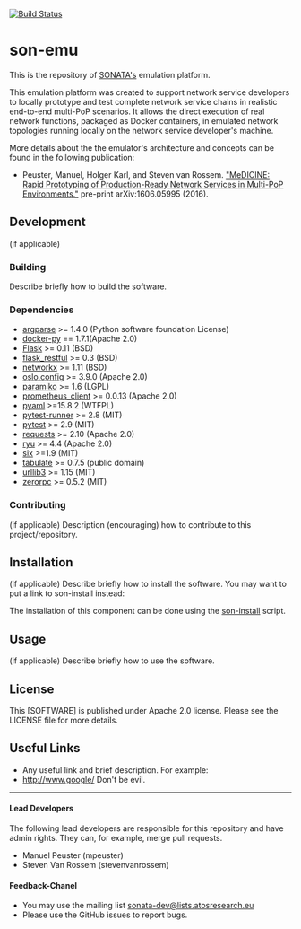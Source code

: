 [![Build Status](http://jenkins.sonata-nfv.eu/buildStatus/icon?job=son-emu)](http://jenkins.sonata-nfv.eu/job/son-emu)

# son-emu
This is the repository of [SONATA's](http://sonata-nfv.eu) emulation platform.

This emulation platform was created to support network  service developers to locally prototype and test complete network service chains in realistic end-to-end multi-PoP scenarios. It allows the direct execution of real network functions, packaged as Docker containers, in emulated network topologies running locally on the network service developer's machine.

More details about the the emulator's architecture and concepts can be found in the following publication:

* Peuster, Manuel, Holger Karl, and Steven van Rossem. ["MeDICINE: Rapid Prototyping of Production-Ready Network Services in Multi-PoP Environments."](http://arxiv.org/abs/1606.05995) pre-print arXiv:1606.05995 (2016).

## Development
(if applicable)

### Building
Describe briefly how to build the software.

### Dependencies

* [argparse](https://pypi.python.org/pypi/argparse) >= 1.4.0 (Python software foundation License)
* [docker-py](https://pypi.python.org/pypi/docker-py) == 1.7.1(Apache 2.0)
* [Flask](https://pypi.python.org/pypi/Flask) >= 0.11 (BSD)
* [flask_restful](https://pypi.python.org/pypi/Flask-RESTful) >= 0.3 (BSD)
* [networkx](https://pypi.python.org/pypi/networkx/) >= 1.11  (BSD)
* [oslo.config](http://docs.openstack.org/developer/oslo.config/) >= 3.9.0  (Apache 2.0)
* [paramiko](https://pypi.python.org/pypi/paramiko/1.16.0) >= 1.6 (LGPL)
* [prometheus_client](https://pypi.python.org/pypi/prometheus_client) >= 0.0.13 (Apache 2.0)
* [pyaml](https://pypi.python.org/pypi/pyaml) >=15.8.2 (WTFPL)
* [pytest-runner](https://pypi.python.org/pypi/pytest-runner) >= 2.8 (MIT)
* [pytest](https://pypi.python.org/pypi/pytest) >= 2.9 (MIT)
* [requests](https://pypi.python.org/pypi/requests) >= 2.10 (Apache 2.0)
* [ryu](https://pypi.python.org/pypi/ryu/4.4) >= 4.4 (Apache 2.0)
* [six](https://pypi.python.org/pypi/six/) >=1.9 (MIT)
* [tabulate](https://pypi.python.org/pypi/tabulate) >= 0.7.5 (public domain)
* [urllib3](https://pypi.python.org/pypi/urllib3) >= 1.15 (MIT)
* [zerorpc](http://www.zerorpc.io) >= 0.5.2 (MIT)

### Contributing
(if applicable) Description (encouraging) how to contribute to this project/repository.

## Installation
(if applicable) Describe briefly how to install the software. You may want to put a link to son-install instead:

The installation of this component can be done using the [son-install](https://github.com/sonata-nfv/son-install) script.

## Usage
(if applicable) Describe briefly how to use the software.

## License

This [SOFTWARE] is published under Apache 2.0 license. Please see the LICENSE file for more details.

## Useful Links

* Any useful link and brief description. For example:
* http://www.google/ Don't be evil.

---
#### Lead Developers

The following lead developers are responsible for this repository and have admin rights. They can, for example, merge pull requests.

* Manuel Peuster (mpeuster)
* Steven Van Rossem (stevenvanrossem)

#### Feedback-Chanel

* You may use the mailing list sonata-dev@lists.atosresearch.eu
* Please use the GitHub issues to report bugs.
